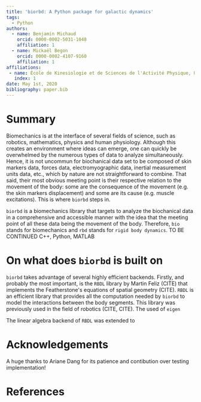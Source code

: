 ```yaml
---
title: 'biorbd: A Python package for galactic dynamics'
tags:
  - Python
authors:
  - name: Benjamin Michaud
    orcid: 0000-0002-5031-1048
    affiliation: 1
  - name: Mickaël Begon
    orcid: 0000-0002-4107-9160
    affiliation: 1
affiliations:
 - name: École de Kinesiologie et de Sciences de l'Activité Physique, Université de Montréal
   index: 1
date: May 1st, 2020
bibliography: paper.bib
---
```


# Summary
Biomechanics is at the interface of several fields of science, such as robotics, mathematics, physics and human physiology.
Although this creates an environment where ideas can emerge, one can quickly be overwhelmed by the numerous types of data to analyze simultaneously. 
Hence, it is not uncommun for biochanical data set to be composed of skin markers data, forces data, electromyographic data, inertial measurement units data, etc., which by nature are not straightforward to combine.
That said, their most obvious meeting point is their respective relation to the movement of the body: some are the consequence of the movement (e.g. the skin markers displacement) and some are its cause (e.g. muscle excitations).
This is where `biorbd` steps in. 

`biorbd` is a biomechanics library that targets to analyze the biochanical data in a comprehensive and accessible manner with the idea that the meeting point of all these data being the movement of the body.
Therefore, `bio` stands for biomechanics and `rbd` stands for `rigid body dynamics`. 
TO BE CONTINUED
C++, Python, MATLAB

# On what does `biorbd` is built on
`biorbd` takes advantage of several highly efficient backends. 
Firstly, and probably the most important, is the `RBDL` library by Martin Feliz (CITE) that implements the Featherstone's equations of spatial geometry (CITE). 
`RBDL` is an efficient library that provides all the computation needed by `biorbd` to model the interactions between the body segments. 
This library was previously used in the field of robotics (CITE, CITE).
The used of `eigen` 

The linear algebra backend of `RBDL` was extended to 


# Acknowledgements
A huge thanks to Ariane Dang for its patience and contibution over testing implementation!

# References
